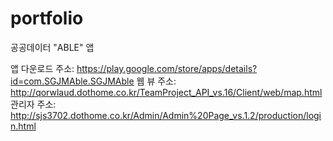 # portfolio
공공데이터 "ABLE" 앱


앱 다운로드 주소: https://play.google.com/store/apps/details?id=com.SGJMAble.SGJMAble
웹 뷰 주소: http://qorwlaud.dothome.co.kr/TeamProject_API_vs.16/Client/web/map.html
관리자 주소: http://sjs3702.dothome.co.kr/Admin/Admin%20Page_vs.1.2/production/login.html


